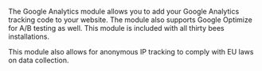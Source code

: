 The Google Analytics module allows you to add your Google Analytics tracking code to your website. The module also supports Google Optimize for A/B testing as well. This module is included with all thirty bees installations.

This module also allows for anonymous IP tracking to comply with EU laws on data collection.